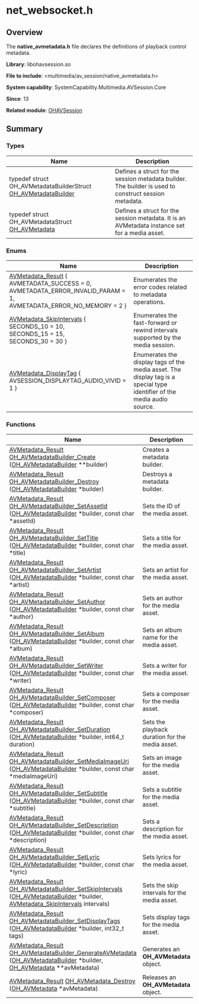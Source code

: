# net_websocket.h


## Overview

The **native_avmetadata.h** file declares the definitions of playback control metadata.

**Library**: libohavsession.so

**File to include**: &lt;multimedia/av_session/native_avmetadata.h&gt;

**System capability**: SystemCapability.Multimedia.AVSession.Core

**Since**: 13

**Related module**: [OHAVSession](capi-_o_h_a_v_session.md)


## Summary


### Types

| Name| Description| 
| -------- | -------- |
| typedef struct OH_AVMetadataBuilderStruct [OH_AVMetadataBuilder](capi-_o_h_a_v_session.md#oh_avmetadatabuilder) | Defines a struct for the session metadata builder. The builder is used to construct session metadata.| 
| typedef struct OH_AVMetadataStruct [OH_AVMetadata](capi-_o_h_a_v_session.md#oh_avmetadata) | Defines a struct for the session metadata. It is an AVMetadata instance set for a media asset.| 


### Enums

| Name| Description| 
| -------- | -------- |
| [AVMetadata_Result](capi-_o_h_a_v_session.md#avmetadata_result) {<br>AVMETADATA_SUCCESS = 0,<br>AVMETADATA_ERROR_INVALID_PARAM = 1,<br>AVMETADATA_ERROR_NO_MEMORY = 2 } | Enumerates the error codes related to metadata operations.| 
| [AVMetadata_SkipIntervals](capi-_o_h_a_v_session.md#avmetadata_skipintervals) {<br>SECONDS_10 = 10,<br>SECONDS_15 = 15,<br>SECONDS_30 = 30 } | Enumerates the fast-forward or rewind intervals supported by the media session.| 
| [AVMetadata_DisplayTag](capi-_o_h_a_v_session.md#avmetadata_displaytag) { AVSESSION_DISPLAYTAG_AUDIO_VIVID = 1 } | Enumerates the display tags of the media asset. The display tag is a special type identifier of the media audio source.| 


### Functions

| Name| Description| 
| -------- | -------- |
| [AVMetadata_Result](capi-_o_h_a_v_session.md#avmetadata_result) [OH_AVMetadataBuilder_Create](capi-_o_h_a_v_session.md#oh_avmetadatabuilder_create) ([OH_AVMetadataBuilder](capi-_o_h_a_v_session.md#oh_avmetadatabuilder) \*\*builder) | Creates a metadata builder.| 
| [AVMetadata_Result](capi-_o_h_a_v_session.md#avmetadata_result) [OH_AVMetadataBuilder_Destroy](capi-_o_h_a_v_session.md#oh_avmetadatabuilder_destroy) ([OH_AVMetadataBuilder](capi-_o_h_a_v_session.md#oh_avmetadatabuilder) \*builder) | Destroys a metadata builder.| 
| [AVMetadata_Result](capi-_o_h_a_v_session.md#avmetadata_result) [OH_AVMetadataBuilder_SetAssetId](capi-_o_h_a_v_session.md#oh_avmetadatabuilder_setassetid) ([OH_AVMetadataBuilder](capi-_o_h_a_v_session.md#oh_avmetadatabuilder) \*builder, const char \*assetId) | Sets the ID of the media asset.| 
| [AVMetadata_Result](capi-_o_h_a_v_session.md#avmetadata_result) [OH_AVMetadataBuilder_SetTitle](capi-_o_h_a_v_session.md#oh_avmetadatabuilder_settitle) ([OH_AVMetadataBuilder](capi-_o_h_a_v_session.md#oh_avmetadatabuilder) \*builder, const char \*title) | Sets a title for the media asset.| 
| [AVMetadata_Result](capi-_o_h_a_v_session.md#avmetadata_result) [OH_AVMetadataBuilder_SetArtist](capi-_o_h_a_v_session.md#oh_avmetadatabuilder_setartist) ([OH_AVMetadataBuilder](capi-_o_h_a_v_session.md#oh_avmetadatabuilder) \*builder, const char \*artist) | Sets an artist for the media asset.| 
| [AVMetadata_Result](capi-_o_h_a_v_session.md#avmetadata_result) [OH_AVMetadataBuilder_SetAuthor](capi-_o_h_a_v_session.md#oh_avmetadatabuilder_setauthor) ([OH_AVMetadataBuilder](capi-_o_h_a_v_session.md#oh_avmetadatabuilder) \*builder, const char \*author) | Sets an author for the media asset.| 
| [AVMetadata_Result](capi-_o_h_a_v_session.md#avmetadata_result) [OH_AVMetadataBuilder_SetAlbum](capi-_o_h_a_v_session.md#oh_avmetadatabuilder_setalbum) ([OH_AVMetadataBuilder](capi-_o_h_a_v_session.md#oh_avmetadatabuilder) \*builder, const char \*album) | Sets an album name for the media asset.| 
| [AVMetadata_Result](capi-_o_h_a_v_session.md#avmetadata_result) [OH_AVMetadataBuilder_SetWriter](capi-_o_h_a_v_session.md#oh_avmetadatabuilder_setwriter) ([OH_AVMetadataBuilder](capi-_o_h_a_v_session.md#oh_avmetadatabuilder) \*builder, const char \*writer) | Sets a writer for the media asset.| 
| [AVMetadata_Result](capi-_o_h_a_v_session.md#avmetadata_result) [OH_AVMetadataBuilder_SetComposer](capi-_o_h_a_v_session.md#oh_avmetadatabuilder_setcomposer) ([OH_AVMetadataBuilder](capi-_o_h_a_v_session.md#oh_avmetadatabuilder) \*builder, const char \*composer) | Sets a composer for the media asset.| 
| [AVMetadata_Result](capi-_o_h_a_v_session.md#avmetadata_result) [OH_AVMetadataBuilder_SetDuration](capi-_o_h_a_v_session.md#oh_avmetadatabuilder_setduration) ([OH_AVMetadataBuilder](capi-_o_h_a_v_session.md#oh_avmetadatabuilder) \*builder, int64_t duration) | Sets the playback duration for the media asset.| 
| [AVMetadata_Result](capi-_o_h_a_v_session.md#avmetadata_result) [OH_AVMetadataBuilder_SetMediaImageUri](capi-_o_h_a_v_session.md#oh_avmetadatabuilder_setmediaimageuri) ([OH_AVMetadataBuilder](capi-_o_h_a_v_session.md#oh_avmetadatabuilder) \*builder, const char \*mediaImageUri) | Sets an image for the media asset.| 
| [AVMetadata_Result](capi-_o_h_a_v_session.md#avmetadata_result) [OH_AVMetadataBuilder_SetSubtitle](capi-_o_h_a_v_session.md#oh_avmetadatabuilder_setsubtitle) ([OH_AVMetadataBuilder](capi-_o_h_a_v_session.md#oh_avmetadatabuilder) \*builder, const char \*subtitle) | Sets a subtitle for the media asset.| 
| [AVMetadata_Result](capi-_o_h_a_v_session.md#avmetadata_result) [OH_AVMetadataBuilder_SetDescription](capi-_o_h_a_v_session.md#oh_avmetadatabuilder_setdescription) ([OH_AVMetadataBuilder](capi-_o_h_a_v_session.md#oh_avmetadatabuilder) \*builder, const char \*description) | Sets a description for the media asset.| 
| [AVMetadata_Result](capi-_o_h_a_v_session.md#avmetadata_result) [OH_AVMetadataBuilder_SetLyric](capi-_o_h_a_v_session.md#oh_avmetadatabuilder_setlyric) ([OH_AVMetadataBuilder](capi-_o_h_a_v_session.md#oh_avmetadatabuilder) \*builder, const char \*lyric) | Sets lyrics for the media asset.| 
| [AVMetadata_Result](capi-_o_h_a_v_session.md#avmetadata_result) [OH_AVMetadataBuilder_SetSkipIntervals](capi-_o_h_a_v_session.md#oh_avmetadatabuilder_setskipintervals) ([OH_AVMetadataBuilder](capi-_o_h_a_v_session.md#oh_avmetadatabuilder) \*builder, [AVMetadata_SkipIntervals](capi-_o_h_a_v_session.md#avmetadata_skipintervals) intervals) | Sets the skip intervals for the media asset.| 
| [AVMetadata_Result](capi-_o_h_a_v_session.md#avmetadata_result) [OH_AVMetadataBuilder_SetDisplayTags](capi-_o_h_a_v_session.md#oh_avmetadatabuilder_setdisplaytags) ([OH_AVMetadataBuilder](capi-_o_h_a_v_session.md#oh_avmetadatabuilder) \*builder, int32_t tags) | Sets display tags for the media asset.| 
| [AVMetadata_Result](capi-_o_h_a_v_session.md#avmetadata_result) [OH_AVMetadataBuilder_GenerateAVMetadata](capi-_o_h_a_v_session.md#oh_avmetadatabuilder_generateavmetadata) ([OH_AVMetadataBuilder](capi-_o_h_a_v_session.md#oh_avmetadatabuilder) \*builder, [OH_AVMetadata](capi-_o_h_a_v_session.md#oh_avmetadata) \*\*avMetadata) | Generates an **OH_AVMetadata** object.| 
| [AVMetadata_Result](capi-_o_h_a_v_session.md#avmetadata_result) [OH_AVMetadata_Destroy](capi-_o_h_a_v_session.md#oh_avmetadata_destroy) ([OH_AVMetadata](capi-_o_h_a_v_session.md#oh_avmetadata) \*avMetadata) | Releases an **OH_AVMetadata** object.| 
